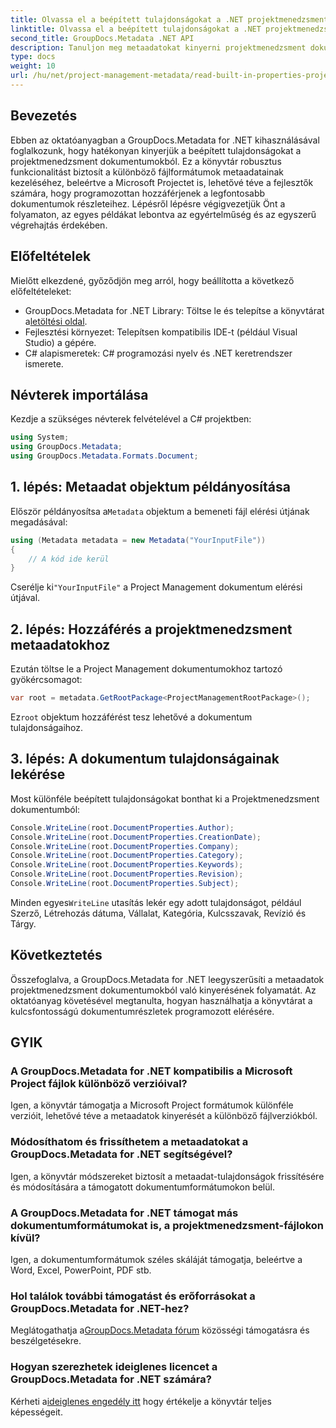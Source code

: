 ```yaml
---
title: Olvassa el a beépített tulajdonságokat a .NET projektmenedzsment dokumentumokban
linktitle: Olvassa el a beépített tulajdonságokat a .NET projektmenedzsment dokumentumokban
second_title: GroupDocs.Metadata .NET API
description: Tanuljon meg metaadatokat kinyerni projektmenedzsment dokumentumokból a GroupDocs.Metadata for .NET segítségével. Növelje dokumentumfeldolgozási képességeit.
type: docs
weight: 10
url: /hu/net/project-management-metadata/read-built-in-properties-project-management-documents/
---
```

## Bevezetés
Ebben az oktatóanyagban a GroupDocs.Metadata for .NET kihasználásával foglalkozunk, hogy hatékonyan kinyerjük a beépített tulajdonságokat a projektmenedzsment dokumentumokból. Ez a könyvtár robusztus funkcionalitást biztosít a különböző fájlformátumok metaadatainak kezeléséhez, beleértve a Microsoft Projectet is, lehetővé téve a fejlesztők számára, hogy programozottan hozzáférjenek a legfontosabb dokumentumok részleteihez. Lépésről lépésre végigvezetjük Önt a folyamaton, az egyes példákat lebontva az egyértelműség és az egyszerű végrehajtás érdekében.
## Előfeltételek
Mielőtt elkezdené, győződjön meg arról, hogy beállította a következő előfeltételeket:
-  GroupDocs.Metadata for .NET Library: Töltse le és telepítse a könyvtárat a[letöltési oldal](https://releases.groupdocs.com/metadata/net/).
- Fejlesztési környezet: Telepítsen kompatibilis IDE-t (például Visual Studio) a gépére.
- C# alapismeretek: C# programozási nyelv és .NET keretrendszer ismerete.

## Névterek importálása
Kezdje a szükséges névterek felvételével a C# projektben:
```csharp
using System;
using GroupDocs.Metadata;
using GroupDocs.Metadata.Formats.Document;
```
## 1. lépés: Metaadat objektum példányosítása
 Először példányosítsa a`Metadata` objektum a bemeneti fájl elérési útjának megadásával:
```csharp
using (Metadata metadata = new Metadata("YourInputFile"))
{
    // A kód ide kerül
}
```
 Cserélje ki`"YourInputFile"` a Project Management dokumentum elérési útjával.
## 2. lépés: Hozzáférés a projektmenedzsment metaadatokhoz
Ezután töltse le a Project Management dokumentumokhoz tartozó gyökércsomagot:
```csharp
var root = metadata.GetRootPackage<ProjectManagementRootPackage>();
```
Ez`root` objektum hozzáférést tesz lehetővé a dokumentum tulajdonságaihoz.
## 3. lépés: A dokumentum tulajdonságainak lekérése
Most különféle beépített tulajdonságokat bonthat ki a Projektmenedzsment dokumentumból:
```csharp
Console.WriteLine(root.DocumentProperties.Author);
Console.WriteLine(root.DocumentProperties.CreationDate);
Console.WriteLine(root.DocumentProperties.Company);
Console.WriteLine(root.DocumentProperties.Category);
Console.WriteLine(root.DocumentProperties.Keywords);
Console.WriteLine(root.DocumentProperties.Revision);
Console.WriteLine(root.DocumentProperties.Subject);
```
 Minden egyes`WriteLine` utasítás lekér egy adott tulajdonságot, például Szerző, Létrehozás dátuma, Vállalat, Kategória, Kulcsszavak, Revízió és Tárgy.

## Következtetés
Összefoglalva, a GroupDocs.Metadata for .NET leegyszerűsíti a metaadatok projektmenedzsment dokumentumokból való kinyerésének folyamatát. Az oktatóanyag követésével megtanulta, hogyan használhatja a könyvtárat a kulcsfontosságú dokumentumrészletek programozott elérésére.

## GYIK
### A GroupDocs.Metadata for .NET kompatibilis a Microsoft Project fájlok különböző verzióival?
Igen, a könyvtár támogatja a Microsoft Project formátumok különféle verzióit, lehetővé téve a metaadatok kinyerését a különböző fájlverziókból.
### Módosíthatom és frissíthetem a metaadatokat a GroupDocs.Metadata for .NET segítségével?
Igen, a könyvtár módszereket biztosít a metaadat-tulajdonságok frissítésére és módosítására a támogatott dokumentumformátumokon belül.
### A GroupDocs.Metadata for .NET támogat más dokumentumformátumokat is, a projektmenedzsment-fájlokon kívül?
Igen, a dokumentumformátumok széles skáláját támogatja, beleértve a Word, Excel, PowerPoint, PDF stb.
### Hol találok további támogatást és erőforrásokat a GroupDocs.Metadata for .NET-hez?
 Meglátogathatja a[GroupDocs.Metadata fórum](https://forum.groupdocs.com/c/metadata/14) közösségi támogatásra és beszélgetésekre.
### Hogyan szerezhetek ideiglenes licencet a GroupDocs.Metadata for .NET számára?
 Kérheti a[ideiglenes engedély itt](https://purchase.groupdocs.com/temporary-license/) hogy értékelje a könyvtár teljes képességeit.